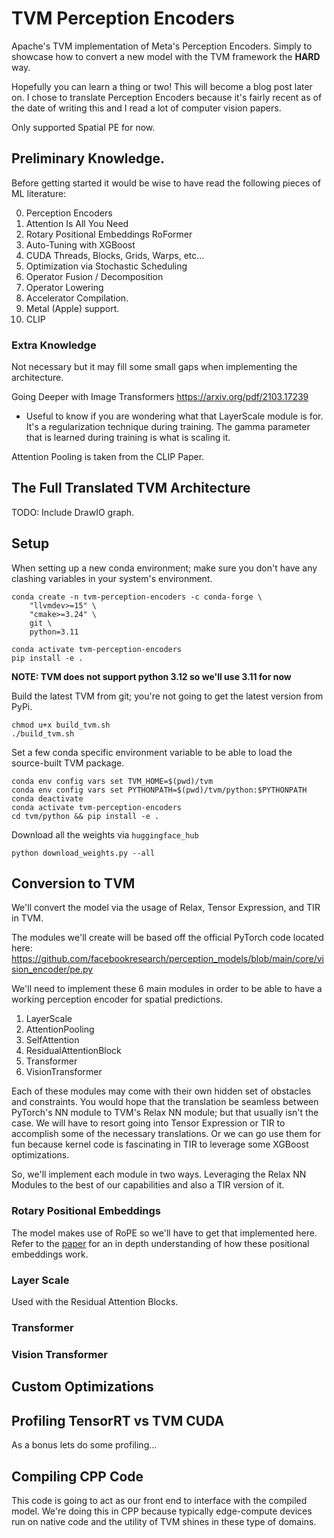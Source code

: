 # TVM Perception Encoders
Apache's TVM implementation of Meta's Perception Encoders. Simply to showcase how to convert a new model with the TVM framework the **HARD** way.

Hopefully you can learn a thing or two! This will become a blog post later on. I chose to translate Perception Encoders because it's fairly recent as of the date of writing this and I read a lot of computer vision papers.

Only supported Spatial PE for now.

## Preliminary Knowledge.
Before getting started it would be wise to have read the following pieces of ML literature:

0. Perception Encoders
1. Attention Is All You Need
2. Rotary Positional Embeddings RoFormer
3. Auto-Tuning with XGBoost
4. CUDA Threads, Blocks, Grids, Warps, etc...
5. Optimization via Stochastic Scheduling
6. Operator Fusion / Decomposition
7. Operator Lowering
8. Accelerator Compilation.
9. Metal (Apple) support.
10. CLIP

### Extra Knowledge
Not necessary but it may fill some small gaps when implementing the architecture.

Going Deeper with Image Transformers https://arxiv.org/pdf/2103.17239
- Useful to know if you are wondering what that LayerScale module is for. It's a regularization technique during training. The gamma parameter that is learned during training is what is scaling it.

Attention Pooling is taken from the CLIP Paper.


## The Full Translated TVM Architecture
TODO: Include DrawIO graph.


## Setup
When setting up a new conda environment; make sure you don't have any clashing variables in your system's environment.

```
conda create -n tvm-perception-encoders -c conda-forge \
    "llvmdev>=15" \
    "cmake>=3.24" \
    git \
    python=3.11

conda activate tvm-perception-encoders
pip install -e .
```
**NOTE: TVM does not support python 3.12 so we'll use 3.11 for now**


Build the latest TVM from git; you're not going to get the latest version from PyPi.
```
chmod u+x build_tvm.sh
./build_tvm.sh
```


Set a few conda specific environment variable to be able to load the source-built TVM package.
```
conda env config vars set TVM_HOME=$(pwd)/tvm
conda env config vars set PYTHONPATH=$(pwd)/tvm/python:$PYTHONPATH
conda deactivate
conda activate tvm-perception-encoders
cd tvm/python && pip install -e .
```

Download all the weights via `huggingface_hub`
```
python download_weights.py --all
```

## Conversion to TVM
We'll convert the model via the usage of Relax, Tensor Expression, and TIR in TVM.

The modules we'll create will be based off the official PyTorch code located here:
https://github.com/facebookresearch/perception_models/blob/main/core/vision_encoder/pe.py

We'll need to implement these 6 main modules in order to be able to have a working perception encoder for spatial predictions.

1. LayerScale
2. AttentionPooling
3. SelfAttention
4. ResidualAttentionBlock
5. Transformer
6. VisionTransformer

Each of these modules may come with their own hidden set of obstacles and constraints. You would hope that the translation be seamless between PyTorch's NN module to TVM's Relax NN module; but that usually isn't the case. We will have to resort going into Tensor Expression or TIR to accomplish some of the necessary translations. Or we can go use them for fun because kernel code is fascinating in TIR to leverage some XGBoost optimizations.

So, we'll implement each module in two ways. Leveraging the Relax NN Modules to the best of our capabilities and also a TIR version of it.

### Rotary Positional Embeddings
The model makes use of RoPE so we'll have to get that implemented here. Refer to the [paper](https://arxiv.org/pdf/2104.09864) for an in depth understanding of how these positional embeddings work.

### Layer Scale
Used with the Residual Attention Blocks.

### Transformer

### Vision Transformer

## Custom Optimizations

## Profiling TensorRT vs TVM CUDA
As a bonus lets do some profiling...

## Compiling CPP Code
This code is going to act as our front end to interface with the compiled model. We're doing this in CPP because typically edge-compute devices run on native code and the utility of TVM shines in these type of domains.